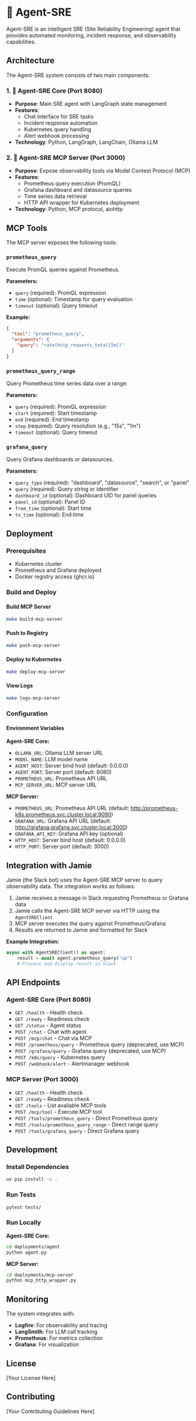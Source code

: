# 🤖 Agent-SRE

Agent-SRE is an intelligent SRE (Site Reliability Engineering) agent that provides automated monitoring, incident response, and observability capabilities.

## Architecture

The Agent-SRE system consists of two main components:

### 1. 🧠 Agent-SRE Core (Port 8080)
- **Purpose**: Main SRE agent with LangGraph state management
- **Features**:
  - Chat interface for SRE tasks
  - Incident response automation
  - Kubernetes query handling
  - Alert webhook processing
- **Technology**: Python, LangGraph, LangChain, Ollama LLM

### 2. 🔌 Agent-SRE MCP Server (Port 3000)
- **Purpose**: Expose observability tools via Model Context Protocol (MCP)
- **Features**:
  - Prometheus query execution (PromQL)
  - Grafana dashboard and datasource queries
  - Time series data retrieval
  - HTTP API wrapper for Kubernetes deployment
- **Technology**: Python, MCP protocol, aiohttp

## MCP Tools

The MCP server exposes the following tools:

### `prometheus_query`
Execute PromQL queries against Prometheus.

**Parameters:**
- `query` (required): PromQL expression
- `time` (optional): Timestamp for query evaluation
- `timeout` (optional): Query timeout

**Example:**
```json
{
  "tool": "prometheus_query",
  "arguments": {
    "query": "rate(http_requests_total[5m])"
  }
}
```

### `prometheus_query_range`
Query Prometheus time series data over a range.

**Parameters:**
- `query` (required): PromQL expression
- `start` (required): Start timestamp
- `end` (required): End timestamp
- `step` (required): Query resolution (e.g., "15s", "1m")
- `timeout` (optional): Query timeout

### `grafana_query`
Query Grafana dashboards or datasources.

**Parameters:**
- `query_type` (required): "dashboard", "datasource", "search", or "panel"
- `query` (required): Query string or identifier
- `dashboard_id` (optional): Dashboard UID for panel queries
- `panel_id` (optional): Panel ID
- `from_time` (optional): Start time
- `to_time` (optional): End time

## Deployment

### Prerequisites
- Kubernetes cluster
- Prometheus and Grafana deployed
- Docker registry access (ghcr.io)

### Build and Deploy

#### Build MCP Server
```bash
make build-mcp-server
```

#### Push to Registry
```bash
make push-mcp-server
```

#### Deploy to Kubernetes
```bash
make deploy-mcp-server
```

#### View Logs
```bash
make logs-mcp-server
```

### Configuration

#### Environment Variables

**Agent-SRE Core:**
- `OLLAMA_URL`: Ollama LLM server URL
- `MODEL_NAME`: LLM model name
- `AGENT_HOST`: Server bind host (default: 0.0.0.0)
- `AGENT_PORT`: Server port (default: 8080)
- `PROMETHEUS_URL`: Prometheus API URL
- `MCP_SERVER_URL`: MCP server URL

**MCP Server:**
- `PROMETHEUS_URL`: Prometheus API URL (default: http://prometheus-k8s.prometheus.svc.cluster.local:9090)
- `GRAFANA_URL`: Grafana API URL (default: http://grafana.grafana.svc.cluster.local:3000)
- `GRAFANA_API_KEY`: Grafana API key (optional)
- `HTTP_HOST`: Server bind host (default: 0.0.0.0)
- `HTTP_PORT`: Server port (default: 3000)

## Integration with Jamie

Jamie (the Slack bot) uses the Agent-SRE MCP server to query observability data. The integration works as follows:

1. Jamie receives a message in Slack requesting Prometheus or Grafana data
2. Jamie calls the Agent-SRE MCP server via HTTP using the `AgentSREClient`
3. MCP server executes the query against Prometheus/Grafana
4. Results are returned to Jamie and formatted for Slack

**Example Integration:**
```python
async with AgentSREClient() as agent:
    result = await agent.prometheus_query("up")
    # Process and display result in Slack
```

## API Endpoints

### Agent-SRE Core (Port 8080)
- `GET /health` - Health check
- `GET /ready` - Readiness check
- `GET /status` - Agent status
- `POST /chat` - Chat with agent
- `POST /mcp/chat` - Chat via MCP
- `POST /prometheus/query` - Prometheus query (deprecated, use MCP)
- `POST /grafana/query` - Grafana query (deprecated, use MCP)
- `POST /k8s/query` - Kubernetes query
- `POST /webhook/alert` - Alertmanager webhook

### MCP Server (Port 3000)
- `GET /health` - Health check
- `GET /ready` - Readiness check
- `GET /tools` - List available MCP tools
- `POST /mcp/tool` - Execute MCP tool
- `POST /tools/prometheus_query` - Direct Prometheus query
- `POST /tools/prometheus_query_range` - Direct range query
- `POST /tools/grafana_query` - Direct Grafana query

## Development

### Install Dependencies
```bash
uv pip install -e .
```

### Run Tests
```bash
pytest tests/
```

### Run Locally

**Agent-SRE Core:**
```bash
cd deployments/agent
python agent.py
```

**MCP Server:**
```bash
cd deployments/mcp-server
python mcp_http_wrapper.py
```

## Monitoring

The system integrates with:
- **Logfire**: For observability and tracing
- **LangSmith**: For LLM call tracking
- **Prometheus**: For metrics collection
- **Grafana**: For visualization

## License

[Your License Here]

## Contributing

[Your Contributing Guidelines Here]
